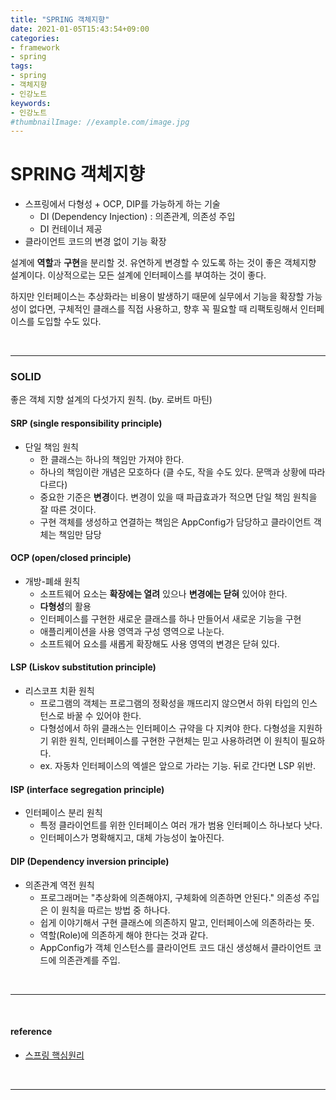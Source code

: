 ```yaml
---
title: "SPRING 객체지향"
date: 2021-01-05T15:43:54+09:00
categories:
- framework
- spring
tags:
- spring
- 객체지향
- 인강노트
keywords:
- 인강노트
#thumbnailImage: //example.com/image.jpg
---
```


<!--more-->
# SPRING 객체지향

- 스프링에서 다형성 + OCP, DIP를 가능하게 하는 기술
  - DI (Dependency Injection) : 의존관계, 의존성 주입
  - DI 컨테이너 제공
- 클라이언트 코드의 변경 없이 기능 확장


설계에 **역할**과 **구현**을 분리할 것. 유연하게 변경할 수 있도록 하는 것이 좋은 객체지향 설계이다.
이상적으로는 모든 설계에 인터페이스를 부여하는 것이 좋다.

하지만 인터페이스는 추상화라는 비용이 발생하기 때문에 실무에서 기능을 확장할 가능성이 없다면, 구체적인 클래스를 직접 사용하고, 향후 꼭 필요할 때 리팩토링해서 인터페이스를 도입할 수도 있다.


&nbsp;

-----

### SOLID
좋은 객체 지향 설계의 다섯가지 원칙. (by. 로버트 마틴)

#### **SRP (single responsibility principle)**
  -  단일 책임 원칙
     -  한 클래스는 하나의 책임만 가져야 한다.
     -  하나의 책임이란 개념은 모호하다 (클 수도, 작을 수도 있다. 문맥과 상황에 따라 다르다)
     -  중요한 기준은 **변경**이다. 변경이 있을 때 파급효과가 적으면 단일 책임 원칙을 잘 따른 것이다.
     -  구현 객체를 생성하고 연결하는 책임은 AppConfig가 담당하고 클라이언트 객체는 책임만 담당
#### OCP (open/closed principle)
  - 개방-폐쇄 원칙
    - 소프트웨어 요소는 **확장에는 열려** 있으나 **변경에는 닫혀** 있어야 한다.
    - **다형성**의 활용
    - 인터페이스를 구현한 새로운 클래스를 하나 만들어서 새로운 기능을 구현
    - 애플리케이션을 사용 영역과 구성 영역으로 나눈다.
    - 소프트웨어 요소를 새롭게 확장해도 사용 영역의 변경은 닫혀 있다.
#### LSP (Liskov substitution principle)
  - 리스코프 치환 원칙
    - 프로그램의 객체는 프로그램의 정확성을 깨뜨리지 않으면서 하위 타입의 인스턴스로 바꿀 수 있어야 한다.
    - 다형성에서 하위 클래스는 인터페이스 규약을 다 지켜야 한다. 다형성을 지원하기 위한 원칙, 인터페이스를 구현한 구현체는 믿고 사용하려면 이 원칙이 필요하다.
    - ex. 자동차 인터페이스의 엑셀은 앞으로 가라는 기능. 뒤로 간다면 LSP 위반.
#### ISP (interface segregation principle)
  - 인터페이스 분리 원칙
    - 특정 클라이언트를 위한 인터페이스 여러 개가 범용 인터페이스 하나보다 낫다.
    - 인터페이스가 명확해지고, 대체 가능성이 높아진다.
#### DIP (Dependency inversion principle)
  - 의존관계 역전 원칙
    - 프로그래머는 "추상화에 의존해야지, 구체화에 의존하면 안된다." 의존성 주입은 이 원칙을 따르는 방법 중 하나다.
    - 쉽게 이야기해서 구현 클래스에 의존하지 말고, 인터페이스에 의존하라는 뜻.
    - 역할(Role)에 의존하게 해야 한다는 것과 같다.
    - AppConfig가 객체 인스턴스를 클라이언트 코드 대신 생성해서 클라이언트 코드에 의존관계를 주입.


&nbsp;

-----


&nbsp;

#### reference
- [스프링 핵심원리](https://www.inflearn.com/course/%EC%8A%A4%ED%94%84%EB%A7%81-%ED%95%B5%EC%8B%AC-%EC%9B%90%EB%A6%AC-%EA%B8%B0%EB%B3%B8%ED%8E%B8/dashboard)

&nbsp;


-----